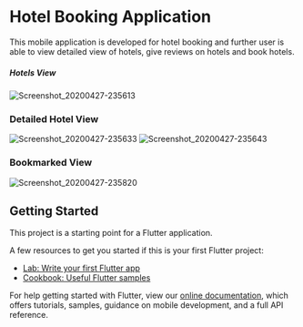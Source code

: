 # Hotel Booking Application

This mobile application is developed for hotel booking and further user is able to view detailed view of hotels, give reviews on hotels and book hotels.

##### Hotels View

![Screenshot_20200427-235613](https://user-images.githubusercontent.com/51434067/101044761-ba83ae00-35a5-11eb-95f9-af3620972d75.jpg)

### Detailed Hotel View

![Screenshot_20200427-235633](https://user-images.githubusercontent.com/51434067/101044859-dab36d00-35a5-11eb-97b1-4bd7321e233c.jpg)
![Screenshot_20200427-235643](https://user-images.githubusercontent.com/51434067/101044911-e6069880-35a5-11eb-9f35-3a2befdaaf5e.jpg)

### Bookmarked View

![Screenshot_20200427-235820](https://user-images.githubusercontent.com/51434067/101045096-09c9de80-35a6-11eb-8a04-a32081f1096e.jpg)

## Getting Started

This project is a starting point for a Flutter application.

A few resources to get you started if this is your first Flutter project:

- [Lab: Write your first Flutter app](https://flutter.dev/docs/get-started/codelab)
- [Cookbook: Useful Flutter samples](https://flutter.dev/docs/cookbook)

For help getting started with Flutter, view our
[online documentation](https://flutter.dev/docs), which offers tutorials,
samples, guidance on mobile development, and a full API reference.
